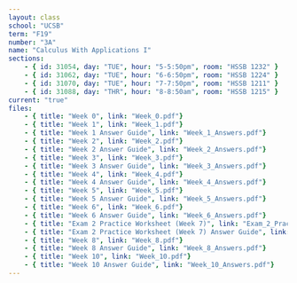 ```yaml
---
layout: class
school: "UCSB"
term: "F19"
number: "3A"
name: "Calculus With Applications I"
sections:
    - { id: 31054, day: "TUE", hour: "5-5:50pm", room: "HSSB 1232" }
    - { id: 31062, day: "TUE", hour: "6-6:50pm", room: "HSSB 1224" }
    - { id: 31070, day: "TUE", hour: "7-7:50pm", room: "HSSB 1211" }
    - { id: 31088, day: "THR", hour: "8-8:50am", room: "HSSB 1215" }
current: "true"
files:
    - { title: "Week 0", link: "Week_0.pdf"}
    - { title: "Week 1", link: "Week_1.pdf"}
    - { title: "Week 1 Answer Guide", link: "Week_1_Answers.pdf"}
    - { title: "Week 2", link: "Week_2.pdf"}
    - { title: "Week 2 Answer Guide", link: "Week_2_Answers.pdf"}
    - { title: "Week 3", link: "Week_3.pdf"}
    - { title: "Week 3 Answer Guide", link: "Week_3_Answers.pdf"}
    - { title: "Week 4", link: "Week_4.pdf"}
    - { title: "Week 4 Answer Guide", link: "Week_4_Answers.pdf"}
    - { title: "Week 5", link: "Week_5.pdf"}
    - { title: "Week 5 Answer Guide", link: "Week_5_Answers.pdf"}
    - { title: "Week 6", link: "Week_6.pdf"}
    - { title: "Week 6 Answer Guide", link: "Week_6_Answers.pdf"}
    - { title: "Exam 2 Practice Worksheet (Week 7)", link: "Exam_2_Practice.pdf"}
    - { title: "Exam 2 Practice Worksheet (Week 7) Answer Guide", link: "Exam_2_Practice_Answers.pdf"}
    - { title: "Week 8", link: "Week_8.pdf"}
    - { title: "Week 8 Answer Guide", link: "Week_8_Answers.pdf"}
    - { title: "Week 10", link: "Week_10.pdf"}
    - { title: "Week 10 Answer Guide", link: "Week_10_Answers.pdf"}
---
```

